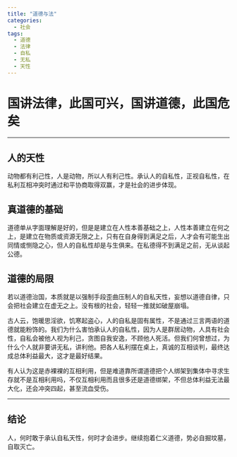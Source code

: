 ```yaml
---
title: "道德与法"
categories:
  - 社会
tags:
  - 道德
  - 法律
  - 自私
  - 无私
  - 天性
---
```


# 国讲法律，此国可兴，国讲道德，此国危矣

---

## 人的天性

动物都有利己性，人是动物，所以人有利己性。承认人的自私性，正视自私性，在私利互相冲突时通过和平协商取得双赢，才是社会的进步体现。

## 真道德的基础

道德单从字面理解是好的，但是是建立在人性本善基础之上，人性本善建立在何之上，是建立在物质或资源无限之上，只有在自身得到满足之后，人才会有可能生出同情或恻隐之心，但人的自私性却是与生俱来。在私德得不到满足之前，无从谈起公德。

## 道德的局限

若以道德治国，本质就是以强制手段歪曲压制人的自私天性，妄想以道德自律，只会把社会建立在虚无之上。没有根的社会，轻轻一推就如破屋崩塌。

古人云，饱暖思淫欲，饥寒起盗心，人的自私是固有属性，不是通过三言两语的道德就能粉饰的。我们为什么害怕承认人的自私性，因为人是群居动物，人具有社会性，自私会被他人视为利己，贪图自我安逸，不顾他人死活。但我们何曾想过，为什么个人就非要讲无私，讲利他。把各人私利摆在桌上，真诚的互相谈判，最终达成总体利益最大，这才是最好结果。

有人认为这是赤裸裸的互相利用，但是难道靠所谓道德把个人绑架到集体中寻求生存就不是互相利用吗，不仅互相利用而且很多还是道德绑架，不但总体利益无法最大化，还会冲突四起，甚至流血受伤。

---

## 结论

人，何时敢于承认自私天性，何时才会进步。继续抱着仁义道德，势必自掘坟墓，自取灭亡。
